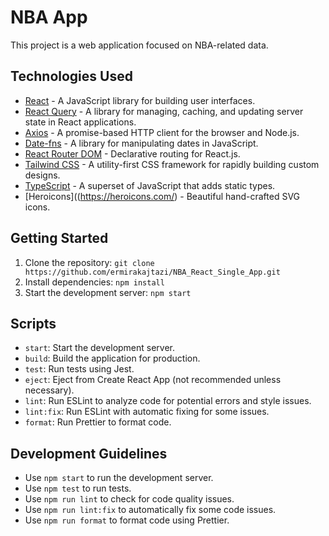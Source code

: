# NBA App

This project is a web application focused on NBA-related data. 

## Technologies Used

- [React](https://reactjs.org/) - A JavaScript library for building user interfaces.
- [React Query](https://react-query.tanstack.com/) - A library for managing, caching, and updating server state in React applications.
- [Axios](https://axios-http.com/) - A promise-based HTTP client for the browser and Node.js.
- [Date-fns](https://date-fns.org/) - A library for manipulating dates in JavaScript.
- [React Router DOM](https://reactrouter.com/web/guides/quick-start) - Declarative routing for React.js.
- [Tailwind CSS](https://tailwindcss.com/) - A utility-first CSS framework for rapidly building custom designs.
- [TypeScript](https://www.typescriptlang.org/) - A superset of JavaScript that adds static types.
- [Heroicons]((https://heroicons.com/) - Beautiful hand-crafted SVG icons.

## Getting Started

1. Clone the repository: `git clone https://github.com/ermirakajtazi/NBA_React_Single_App.git`
2. Install dependencies: `npm install`
3. Start the development server: `npm start`

## Scripts

- `start`: Start the development server.
- `build`: Build the application for production.
- `test`: Run tests using Jest.
- `eject`: Eject from Create React App (not recommended unless necessary).
- `lint`: Run ESLint to analyze code for potential errors and style issues.
- `lint:fix`: Run ESLint with automatic fixing for some issues.
- `format`: Run Prettier to format code.

## Development Guidelines

- Use `npm start` to run the development server.
- Use `npm test` to run tests.
- Use `npm run lint` to check for code quality issues.
- Use `npm run lint:fix` to automatically fix some code issues.
- Use `npm run format` to format code using Prettier.
